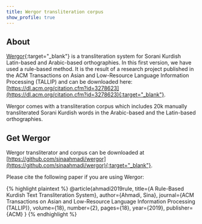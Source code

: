 ```yaml
---
title: Wergor transliteration corpus
show_profile: true
---
```


## About

[Wergor](https://github.com/sinaahmadi/wergor){:target="_blank"} is a transliteration system for Sorani Kurdish Latin-based and Arabic-based orthographies. In this first version, we have used a rule-based method. It is the result of a research project published in the ACM Transactions on Asian and Low-Resource Language Information Processing (TALLIP) and can be downloaded here: [https://dl.acm.org/citation.cfm?id=3278623](https://dl.acm.org/citation.cfm?id=3278623){:target="_blank"}.

Wergor comes with a transliteration corpus which includes 20k manually transliterated Sorani Kurdish words in the Arabic-based and the Latin-based orthographies.

## Get Wergor

Wergor transliterator and corpus can be downloaded at [https://github.com/sinaahmadi/wergor](https://github.com/sinaahmadi/wergor){:target="_blank"}.

Please cite the following paper if you are using Wergor:

{% highlight plaintext %}
    @article{ahmadi2019rule,
      title={A Rule-Based Kurdish Text Transliteration System},
      author={Ahmadi, Sina},
      journal={ACM Transactions on Asian and Low-Resource Language Information Processing (TALLIP)},
      volume={18},
      number={2},
      pages={18},
      year={2019},
      publisher={ACM}
    }
{% endhighlight %}
